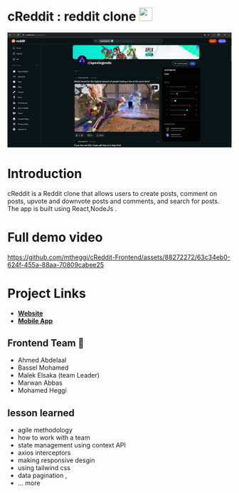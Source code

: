 # cReddit : reddit clone <img src="./src/assets/reddit_logo2.png" width="30" height="30"> 

<img src="./src/assets/1716047901564.jpeg"> </img>

# Introduction 
cReddit is a Reddit clone that allows users to create posts, comment on posts, upvote and downvote posts and comments, and search for posts. The app is built using React,NodeJs .
# Full demo video 
https://github.com/mtheggi/cReddit-Frontend/assets/88272272/63c34eb0-624f-455a-88aa-70809cabee25


# Project Links

- [**Website**](https://creddit.tech/)
- [**Mobile App**](https://github.com/SS-Ltd/cReddit-CrossPlatform/releases/tag/V3.0.1)

## Frontend Team 🎨
- Ahmed Abdelaal
- Bassel Mohamed
- Malek Elsaka (team Leader)
- Marwan Abbas
- Mohamed Heggi

## lesson learned
- agile methodology 
- how to work with a team
- state management using context API 
- axios interceptors 
- making responsive desgin 
- using tailwind css
- data pagination ,
- ... more 





